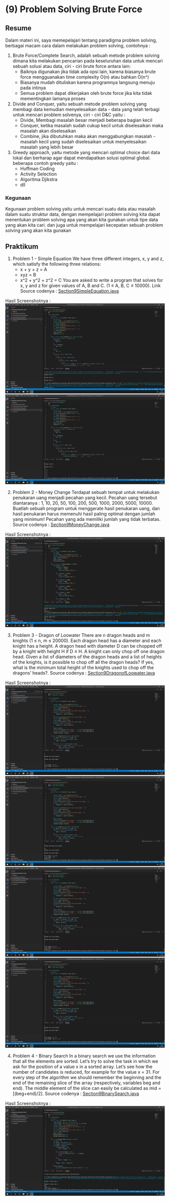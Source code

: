# **(9) Problem Solving Brute Force**

## **Resume**
Dalam materi ini, saya memepelajari tentang paradigma problem solving, berbagai macam cara dalam melakukan problem solving, contohnya :
1. Brute Force/Complete Search, adalah sebuah metode problem solving dimana kita melakukan pencarian pada keseluruhan data untuk mencari sebuah solusi atau data, ciri - ciri brute force antara lain:
    - Baiknya digunakan jika tidak ada opsi lain, karena biasanya brute force mengguanakan time complexity O(n) atau bahkan O(n^)
    - Biasanya mudah dituliskan karena programnya langsung menuju pada intinya
    - Semua problem dapat dikerjakan oleh brute force jika kita tidak mementingkan lamanya proses
2. Divide and Conquer, yaitu sebuah metode problem solving yang membagi data kemudian menyelesaikan data - data yang telah terbagi untuk mencari problem solvenya, ciri - ciri D&C yaitu :
    - Divide, Membagi masalah besar menjadi beberapa bagian kecil
    - Conquer, ketika masalah sudah cukup kecil untuk diselesaikan maka masalah akan diselesaikan
    - Combine, jika dibutuhkan maka akan menggabungkan masalah - masalah kecil yang sudah diselesaikan untuk menyelesaikan masalah yang lebih besar
3. Greedy approach, yaitu metode yang mencari optimal choice dari data lokal dan berharap agar dapat mendapatkan solusi optimal global. beberapa contoh greedy yaitu :
    - Huffman Coding
    - Activity Selection
    - Algoritma Djikstra
    - dll

### Kegunaan
Kegunaan problem solving yaitu untuk mencari suatu data atau masalah dalam suatu struktur data, dengan mempelajari problem solving kita dapat menentukan problem solving apa yang akan kita gunakan untuk tipe data yang akan kita cari. dan juga untuk mempelajari kecepatan sebuah problem solving yang akan kita gunakan

## **Praktikum**
1. Problem 1 - Simple Equation
We have three different integers, x, y and z, which satisfy the following three relations:
    - x + y + z = A
    - xyz = B
    - x^2 + y^2 + z^2 = C
You are asked to write a program that solves for x, y and z for given values of A, B and C. (1 ≤ A, B, C ≤ 10000). Link Source codenya : [Section9SimpleEquation.java](https://github.com/RakhaRafifA/Java-Spring-Boot_Rakha-Rafif-Arifin/blob/0e28f6e5842eed895440b1d5039150b871ea1321/9_Problem%20Solving%20Brute%20Force/praktikum/Section9SimpleEquation.java)

Hasil Screenshotnya : ![Section9SimpleEquation](https://github.com/RakhaRafifA/Java-Spring-Boot_Rakha-Rafif-Arifin/blob/0e28f6e5842eed895440b1d5039150b871ea1321/9_Problem%20Solving%20Brute%20Force/screenshots/Screenshot%20Section9%20Simple%20Equation%20(1).PNG)
![Section9SimpleEquation](https://github.com/RakhaRafifA/Java-Spring-Boot_Rakha-Rafif-Arifin/blob/0e28f6e5842eed895440b1d5039150b871ea1321/9_Problem%20Solving%20Brute%20Force/screenshots/Screenshot%20Section9%20Simple%20Equation%20(2).PNG)

2. Problem 2 - Money Change
Terdapat sebuah tempat untuk melakukan penukaran uang menjadi pecahan yang kecil. Pecahan uang tersebut diantaranya : 1, 10, 20, 50, 100, 200, 500, 1000, 2000, 5000, 10000. Buatlah sebuah program untuk menggerate hasil penukaran uang, dan hasil penukaran harus memenuhi hasil paling optimal dengan jumlah yang minimum! Pecahan yang ada memiliki jumlah yang tidak terbatas. Source codenya : [Section9MoneyChange.java](https://github.com/RakhaRafifA/Java-Spring-Boot_Rakha-Rafif-Arifin/blob/0e28f6e5842eed895440b1d5039150b871ea1321/9_Problem%20Solving%20Brute%20Force/praktikum/Section9MoneyChange.java)

Hasil Screenshotnya : ![Section9MoneyChange.java](https://github.com/RakhaRafifA/Java-Spring-Boot_Rakha-Rafif-Arifin/blob/0e28f6e5842eed895440b1d5039150b871ea1321/9_Problem%20Solving%20Brute%20Force/screenshots/Screenshot%20Section9%20Money%20Change.PNG)

3. Problem 3 - Dragon of Loowater
There are n dragon heads and m knights (1 ≤ n, m ≤ 20000). Each dragon head has a diameter and each knight has a height. A dragon head with diameter D can be chopped off by a knight with height H if D ≤ H. A knight can only chop off one dragon head. Given a list of diameters of the dragon heads and a list of heights of the knights, is it possible to chop off all the dragon heads? If yes, what is the minimum total height of the knights used to chop off the dragons’ heads?. Source codenya : [Section9DragonofLoowater.java](https://github.com/RakhaRafifA/Java-Spring-Boot_Rakha-Rafif-Arifin/blob/0e28f6e5842eed895440b1d5039150b871ea1321/9_Problem%20Solving%20Brute%20Force/praktikum/Section9DragonofLoowater.java)

Hasil Screenshotnya : ![Section9DragonofLoowater.java](https://github.com/RakhaRafifA/Java-Spring-Boot_Rakha-Rafif-Arifin/blob/0e28f6e5842eed895440b1d5039150b871ea1321/9_Problem%20Solving%20Brute%20Force/screenshots/Screenshot%20Section9%20Dragon%20of%20Loowater%20(1).PNG)
![Section9DragonofLoowater.java](https://github.com/RakhaRafifA/Java-Spring-Boot_Rakha-Rafif-Arifin/blob/0e28f6e5842eed895440b1d5039150b871ea1321/9_Problem%20Solving%20Brute%20Force/screenshots/Screenshot%20Section9%20Dragon%20of%20Loowater%20(2).PNG)
![Section9DragonofLoowater.java](https://github.com/RakhaRafifA/Java-Spring-Boot_Rakha-Rafif-Arifin/blob/0e28f6e5842eed895440b1d5039150b871ea1321/9_Problem%20Solving%20Brute%20Force/screenshots/Screenshot%20Section9%20Dragon%20of%20Loowater%20(3).PNG)
![Section9DragonofLoowater.java](https://github.com/RakhaRafifA/Java-Spring-Boot_Rakha-Rafif-Arifin/blob/0e28f6e5842eed895440b1d5039150b871ea1321/9_Problem%20Solving%20Brute%20Force/screenshots/Screenshot%20Section9%20Dragon%20of%20Loowater%20(4).PNG)

4. Problem 4 - Binary Search
In a binary search we use the information that all the elements are sorted. Let’s try to solve the task in which we ask for the position of a value x in a sorted array. Let’s see how the number of candidates is reduced, for example for the value x = 31.
For every step of the algorithm we should remember the beginning and the end of the remaining slice of the array (respectively, variables beg and end). The middle element of the
slice can easily be calculated as mid = [(beg+end)/2]. Source codenya : [Section9BinarySearch.java](https://github.com/RakhaRafifA/Java-Spring-Boot_Rakha-Rafif-Arifin/blob/0e28f6e5842eed895440b1d5039150b871ea1321/9_Problem%20Solving%20Brute%20Force/praktikum/Section9BinarySearch.java)

Hasil Screenshotnya : ![Section9BinarySearch.java](https://github.com/RakhaRafifA/Java-Spring-Boot_Rakha-Rafif-Arifin/blob/0e28f6e5842eed895440b1d5039150b871ea1321/9_Problem%20Solving%20Brute%20Force/screenshots/Screenshot%20Section9%20Binary%20Search.PNG)
